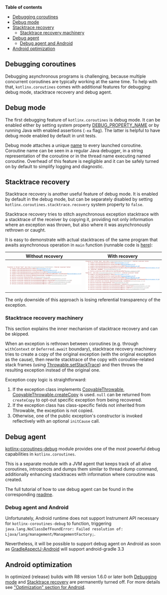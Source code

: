 **Table of contents**

<!--- TOC -->

* [Debugging coroutines](#debugging-coroutines)
* [Debug mode](#debug-mode)
* [Stacktrace recovery](#stacktrace-recovery)
  * [Stacktrace recovery machinery](#stacktrace-recovery-machinery)
* [Debug agent](#debug-agent)
  * [Debug agent and Android](#debug-agent-and-android)
* [Android optimization](#android-optimization)

<!--- END -->

## Debugging coroutines

Debugging asynchronous programs is challenging, because multiple concurrent coroutines are typically working at the same time.
To help with that, `kotlinx.coroutines` comes with additional features for debugging: debug mode, stacktrace recovery 
and debug agent.

## Debug mode

The first debugging feature of `kotlinx.coroutines` is debug mode.
It can be enabled either by setting system property [DEBUG_PROPERTY_NAME] or by running Java with enabled assertions (`-ea` flag).
The latter is helpful to have debug mode enabled by default in unit tests.

Debug mode attaches a unique [name][CoroutineName] to every launched coroutine.
Coroutine name can be seen in a regular Java debugger, 
in a string representation of the coroutine or in the thread name executing named coroutine. 
Overhead of this feature is negligible and it can be safely turned on by default to simplify logging and diagnostic.

## Stacktrace recovery

Stacktrace recovery is another useful feature of debug mode. It is enabled by default in the debug mode, 
but can be separately disabled by setting `kotlinx.coroutines.stacktrace.recovery` system property to `false`.

Stacktrace recovery tries to stitch asynchronous exception stacktrace with a stacktrace of the receiver by copying it, providing
not only information where an exception was thrown, but also where it was asynchronously rethrown or caught.

It is easy to demonstrate with actual stacktraces of the same program that awaits asynchronous operation in `main` function 
(runnable code is [here](../kotlinx-coroutines-debug/test/RecoveryExample.kt)):

| Without recovery | With recovery |
| - | - |
| ![before](images/before.png "before") | ![after](images/after.png "after") |

The only downside of this approach is losing referential transparency of the exception. 

### Stacktrace recovery machinery   

This section explains the inner mechanism of stacktrace recovery and can be skipped.

When an exception is rethrown between coroutines (e.g. through `withContext` or `Deferred.await` boundary), stacktrace recovery
machinery tries to create a copy of the original exception (with the original exception as the cause), then rewrite stacktrace
of the copy with coroutine-related stack frames (using [Throwable.setStackTrace](https://docs.oracle.com/javase/9/docs/api/java/lang/Throwable.html#setStackTrace-java.lang.StackTraceElement:A-)) 
and then throws the resulting exception instead of the original one.

Exception copy logic is straightforward:
  1) If the exception class implements [CopyableThrowable], [CopyableThrowable.createCopy] is used.
     `null` can be returned from `createCopy` to opt-out specific exception from being recovered.
  2) If the exception class has class-specific fields not inherited from Throwable, the exception is not copied.
  3) Otherwise, one of the public exception's constructor is invoked reflectively with an optional `initCause` call.  

## Debug agent

[kotlinx-coroutines-debug](../kotlinx-coroutines-debug) module provides one of the most powerful debug capabilities in `kotlinx.coroutines`.

This is a separate module with a JVM agent that keeps track of all alive coroutines, introspects and dumps them similar to thread dump command,
additionally enhancing stacktraces with information where coroutine was created.

The full tutorial of how to use debug agent can be found in the corresponding [readme](../kotlinx-coroutines-debug/README.md).

### Debug agent and Android

Unfortunately, Android runtime does not support Instrument API necessary for `kotlinx-coroutines-debug` to function, triggering `java.lang.NoClassDefFoundError: Failed resolution of: Ljava/lang/management/ManagementFactory;`.

Nevertheless, it will be possible to support debug agent on Android as soon as [GradleAspectJ-Android](https://github.com/Archinamon/android-gradle-aspectj)  will support android-gradle 3.3 

<!---
Make an exception googlable
java.lang.NoClassDefFoundError: Failed resolution of: Ljava/lang/management/ManagementFactory;
        at kotlinx.coroutines.repackaged.net.bytebuddy.agent.ByteBuddyAgent$ProcessProvider$ForCurrentVm$ForLegacyVm.resolve(ByteBuddyAgent.java:1055)
        at kotlinx.coroutines.repackaged.net.bytebuddy.agent.ByteBuddyAgent$ProcessProvider$ForCurrentVm.resolve(ByteBuddyAgent.java:1038)
        at kotlinx.coroutines.repackaged.net.bytebuddy.agent.ByteBuddyAgent.install(ByteBuddyAgent.java:374)
        at kotlinx.coroutines.repackaged.net.bytebuddy.agent.ByteBuddyAgent.install(ByteBuddyAgent.java:342)
        at kotlinx.coroutines.repackaged.net.bytebuddy.agent.ByteBuddyAgent.install(ByteBuddyAgent.java:328)
        at kotlinx.coroutines.debug.internal.DebugProbesImpl.install(DebugProbesImpl.kt:39)
        at kotlinx.coroutines.debug.DebugProbes.install(DebugProbes.kt:49)
-->

## Android optimization

In optimized (release) builds with R8 version 1.6.0 or later both 
[Debugging mode](../../docs/debugging.md#debug-mode) and 
[Stacktrace recovery](../../docs/debugging.md#stacktrace-recovery) 
are permanently turned off. 
For more details see ["Optimization" section for Android](../ui/kotlinx-coroutines-android/README.md#optimization). 

<!--- MODULE kotlinx-coroutines-core -->
<!--- INDEX kotlinx.coroutines -->
[DEBUG_PROPERTY_NAME]: https://kotlin.github.io/kotlinx.coroutines/kotlinx-coroutines-core/kotlinx.coroutines/-d-e-b-u-g_-p-r-o-p-e-r-t-y_-n-a-m-e.html
[CoroutineName]: https://kotlin.github.io/kotlinx.coroutines/kotlinx-coroutines-core/kotlinx.coroutines/-coroutine-name/index.html
[CopyableThrowable]: https://kotlin.github.io/kotlinx.coroutines/kotlinx-coroutines-core/kotlinx.coroutines/-copyable-throwable/index.html
[CopyableThrowable.createCopy]: https://kotlin.github.io/kotlinx.coroutines/kotlinx-coroutines-core/kotlinx.coroutines/-copyable-throwable/create-copy.html
<!--- MODULE kotlinx-coroutines-debug -->
<!--- END -->
